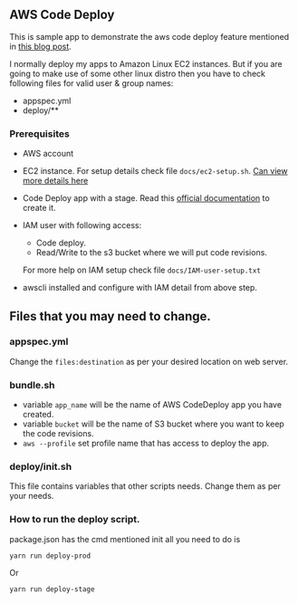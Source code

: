 ## AWS Code Deploy
This is sample app to demonstrate the aws code deploy feature mentioned in [this blog post](https://www.packtpub.com/books/content/deploy-nodejs-apps-aws-code-deploy#comment-3308175779).

I normally deploy my apps to Amazon Linux EC2 instances. But if you are going to make use of 
some other linux distro then you have to check following files for valid user & group names:
- appspec.yml
- deploy/**
 
### Prerequisites
 - AWS account
 - EC2 instance. For setup details check file ``docs/ec2-setup.sh``. [Can view more details here](http://docs.aws.amazon.com/codedeploy/latest/userguide/instances.html)
 - Code Deploy app with a stage. Read this [official documentation](http://docs.aws.amazon.com/codedeploy/latest/userguide/getting-started-codedeploy.html) to create it.
 - IAM user with following access:
    - Code deploy.
    - Read/Write to the s3 bucket where we will put code revisions.
 
    For more help on IAM setup check file ``docs/IAM-user-setup.txt``
 
 - awscli installed and configure with IAM detail from above step.

## Files that you may need to change.
### appspec.yml
Change the ``files:destination`` as per your desired location on web server.

### bundle.sh
- variable ``app_name`` will be the name of AWS CodeDeploy app you have created.
- variable ``bucket`` will be the name of S3 bucket where you want to keep the code revisions.
- ``aws --profile`` set profile name that has access to deploy the app.
### deploy/init.sh
This file contains variables that other scripts needs. Change them as per your needs.

### How to run the deploy script.
package.json has the cmd mentioned init all you need to do is

``yarn run deploy-prod``

Or

``yarn run deploy-stage``
